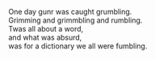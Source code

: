 One day gunr was caught grumbling.  
Grimming and grimmbling and rumbling.  
Twas all about a word,  
and what was absurd,  
was for a dictionary we all were fumbling.